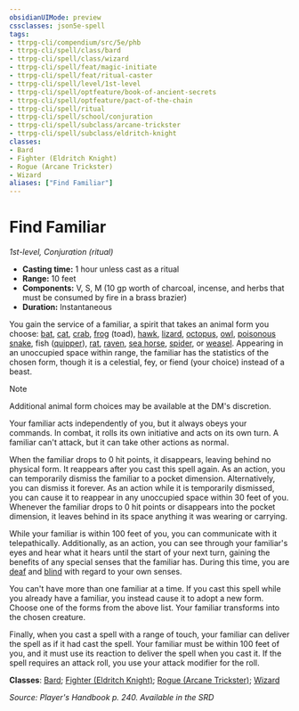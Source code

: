 ```yaml
---
obsidianUIMode: preview
cssclasses: json5e-spell
tags:
- ttrpg-cli/compendium/src/5e/phb
- ttrpg-cli/spell/class/bard
- ttrpg-cli/spell/class/wizard
- ttrpg-cli/spell/feat/magic-initiate
- ttrpg-cli/spell/feat/ritual-caster
- ttrpg-cli/spell/level/1st-level
- ttrpg-cli/spell/optfeature/book-of-ancient-secrets
- ttrpg-cli/spell/optfeature/pact-of-the-chain
- ttrpg-cli/spell/ritual
- ttrpg-cli/spell/school/conjuration
- ttrpg-cli/spell/subclass/arcane-trickster
- ttrpg-cli/spell/subclass/eldritch-knight
classes:
- Bard
- Fighter (Eldritch Knight)
- Rogue (Arcane Trickster)
- Wizard
aliases: ["Find Familiar"]
---
```

# Find Familiar
*1st-level, Conjuration (ritual)*  


- **Casting time:** 1 hour unless cast as a ritual
- **Range:** 10 feet
- **Components:** V, S, M (10 gp worth of charcoal, incense, and herbs that must be consumed by fire in a brass brazier)
- **Duration:** Instantaneous

You gain the service of a familiar, a spirit that takes an animal form you choose: [bat](3-Mechanics/CLI/bestiary/beast/bat.md), [cat](3-Mechanics/CLI/bestiary/beast/cat.md), [crab](3-Mechanics/CLI/bestiary/beast/crab.md), [frog](3-Mechanics/CLI/bestiary/beast/frog.md) (toad), [hawk](3-Mechanics/CLI/bestiary/beast/hawk.md), [lizard](3-Mechanics/CLI/bestiary/beast/lizard.md), [octopus](3-Mechanics/CLI/bestiary/beast/octopus.md), [owl](3-Mechanics/CLI/bestiary/beast/owl.md), [poisonous snake](3-Mechanics/CLI/bestiary/beast/poisonous-snake.md), fish ([quipper](3-Mechanics/CLI/bestiary/beast/quipper.md)), [rat](3-Mechanics/CLI/bestiary/beast/rat.md), [raven](3-Mechanics/CLI/bestiary/beast/raven.md), [sea horse](3-Mechanics/CLI/bestiary/beast/sea-horse.md), [spider](3-Mechanics/CLI/bestiary/beast/spider.md), or [weasel](3-Mechanics/CLI/bestiary/beast/weasel.md). Appearing in an unoccupied space within range, the familiar has the statistics of the chosen form, though it is a celestial, fey, or fiend (your choice) instead of a beast.

> [!note]
> Additional animal form choices may be available at the DM's discretion.

Your familiar acts independently of you, but it always obeys your commands. In combat, it rolls its own initiative and acts on its own turn. A familiar can't attack, but it can take other actions as normal.

When the familiar drops to 0 hit points, it disappears, leaving behind no physical form. It reappears after you cast this spell again. As an action, you can temporarily dismiss the familiar to a pocket dimension. Alternatively, you can dismiss it forever. As an action while it is temporarily dismissed, you can cause it to reappear in any unoccupied space within 30 feet of you. Whenever the familiar drops to 0 hit points or disappears into the pocket dimension, it leaves behind in its space anything it was wearing or carrying.

While your familiar is within 100 feet of you, you can communicate with it telepathically. Additionally, as an action, you can see through your familiar's eyes and hear what it hears until the start of your next turn, gaining the benefits of any special senses that the familiar has. During this time, you are [deaf](3-Mechanics/CLI/rules/conditions.md#Deafened) and [blind](3-Mechanics/CLI/rules/conditions.md#Blinded) with regard to your own senses.

You can't have more than one familiar at a time. If you cast this spell while you already have a familiar, you instead cause it to adopt a new form. Choose one of the forms from the above list. Your familiar transforms into the chosen creature.

Finally, when you cast a spell with a range of touch, your familiar can deliver the spell as if it had cast the spell. Your familiar must be within 100 feet of you, and it must use its reaction to deliver the spell when you cast it. If the spell requires an attack roll, you use your attack modifier for the roll.

**Classes**: [Bard](3-Mechanics/CLI/lists/list-spells-classes-bard.md); [Fighter (Eldritch Knight)](3-Mechanics/CLI/lists/list-spells-classes-fighter-eldritch-knight.md); [Rogue (Arcane Trickster)](3-Mechanics/CLI/lists/list-spells-classes-rogue-arcane-trickster.md); [Wizard](3-Mechanics/CLI/lists/list-spells-classes-wizard.md)

*Source: Player's Handbook p. 240. Available in the <span title='Systems Reference Document (5.1)'>SRD</span>*